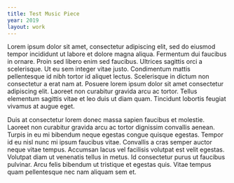 ```yaml
---
title: Test Music Piece
year: 2019
layout: work
---
```


Lorem ipsum dolor sit amet, consectetur adipiscing elit, sed do eiusmod tempor incididunt ut labore et dolore magna aliqua. Fermentum dui faucibus in ornare. Proin sed libero enim sed faucibus. Ultrices sagittis orci a scelerisque. Ut eu sem integer vitae justo. Condimentum mattis pellentesque id nibh tortor id aliquet lectus. Scelerisque in dictum non consectetur a erat nam at. Posuere lorem ipsum dolor sit amet consectetur adipiscing elit. Laoreet non curabitur gravida arcu ac tortor. Tellus elementum sagittis vitae et leo duis ut diam quam. Tincidunt lobortis feugiat vivamus at augue eget.

Duis at consectetur lorem donec massa sapien faucibus et molestie. Laoreet non curabitur gravida arcu ac tortor dignissim convallis aenean. Turpis in eu mi bibendum neque egestas congue quisque egestas. Tempor id eu nisl nunc mi ipsum faucibus vitae. Convallis a cras semper auctor neque vitae tempus. Accumsan lacus vel facilisis volutpat est velit egestas. Volutpat diam ut venenatis tellus in metus. Id consectetur purus ut faucibus pulvinar. Arcu felis bibendum ut tristique et egestas quis. Vitae tempus quam pellentesque nec nam aliquam sem et.
